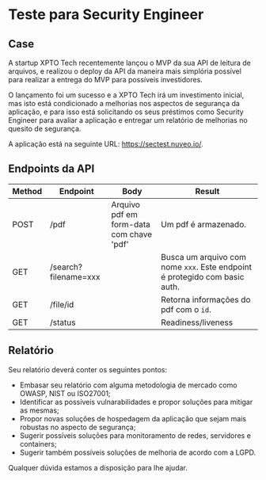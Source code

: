 # Teste para Security Engineer

## Case

A startup XPTO Tech recentemente lançou o MVP da sua API de leitura de arquivos, e realizou o deploy da API da maneira mais simplória possível para realizar a entrega do MVP para possíveis investidores.

O lançamento foi um sucesso e a XPTO Tech irá um investimento inicial, mas isto está condicionado a melhorias nos aspectos de segurança da aplicação, e para isso está solicitando os seus préstimos como Security Engineer para avaliar a aplicação e entregar um relatório de melhorias no quesito de segurança.

A aplicação está na seguinte URL: https://sectest.nuveo.io/.

## Endpoints da API

|Method|Endpoint|Body|Result|
| --- | --- | --- | --- |
|POST|/pdf|Arquivo pdf em form-data com chave 'pdf'|Um pdf é armazenado. |
|GET|/search?filename=xxx|| Busca um arquivo com nome `xxx`. Este endpoint é protegido com basic auth. |
|GET|/file/id|| Retorna informações do pdf com o `id`. |
|GET|/status|| Readiness/liveness |

## Relatório

Seu relatório deverá conter os seguintes pontos:

- Embasar seu relatório com alguma metodologia de mercado como OWASP, NIST ou ISO27001;
- Identificar as possíveis vulnarabilidades e propor soluções para mitigar as mesmas;
- Propor novas soluções de hospedagem da aplicação que sejam mais robustas no aspecto de segurança;
- Sugerir possíveis soluções para monitoramento de redes, servidores e containers;
- Sugerir também possíveis soluções de melhoria de acordo com a LGPD.

Qualquer dúvida estamos a disposição para lhe ajudar.
